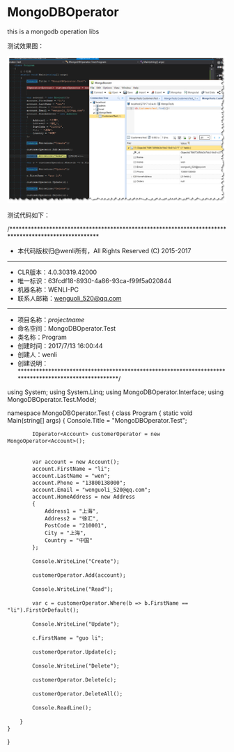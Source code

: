 # MongoDBOperator
this is a mongodb operation libs

测试效果图：

<img src="https://github.com/yswenli/MongoDBOperator/blob/master/MongoDBOperator.Test/2017-07-13_170957.png?raw=true" alt="wenli.mongodboperator"/>


测试代码如下：


/*****************************************************************************************************
 * 本代码版权归@wenli所有，All Rights Reserved (C) 2015-2017
 *****************************************************************************************************
 * CLR版本：4.0.30319.42000
 * 唯一标识：63fcdf18-8930-4a86-93ca-f99f5a020844
 * 机器名称：WENLI-PC
 * 联系人邮箱：wenguoli_520@qq.com
 *****************************************************************************************************
 * 项目名称：$projectname$
 * 命名空间：MongoDBOperator.Test
 * 类名称：Program
 * 创建时间：2017/7/13 16:00:44
 * 创建人：wenli
 * 创建说明：
 *****************************************************************************************************/

using System;
using System.Linq;
using MongoDBOperator.Interface;
using MongoDBOperator.Test.Model;

namespace MongoDBOperator.Test
{
    class Program
    {
        static void Main(string[] args)
        {
            Console.Title = "MongoDBOperator.Test";

            IOperator<Account> customerOperator = new MongoOperator<Account>();


            var account = new Account();
            account.FirstName = "li";
            account.LastName = "wen";
            account.Phone = "13800138000";
            account.Email = "wenguoli_520@qq.com";
            account.HomeAddress = new Address
            {
                Address1 = "上海",
                Address2 = "徐汇",
                PostCode = "210001",
                City = "上海",
                Country = "中国"
            };

            Console.WriteLine("Create");

            customerOperator.Add(account);

            Console.WriteLine("Read");

            var c = customerOperator.Where(b => b.FirstName == "li").FirstOrDefault();

            Console.WriteLine("Update");

            c.FirstName = "guo li";

            customerOperator.Update(c);

            Console.WriteLine("Delete");

            customerOperator.Delete(c);

            customerOperator.DeleteAll();

            Console.ReadLine();

        }
    }
}
